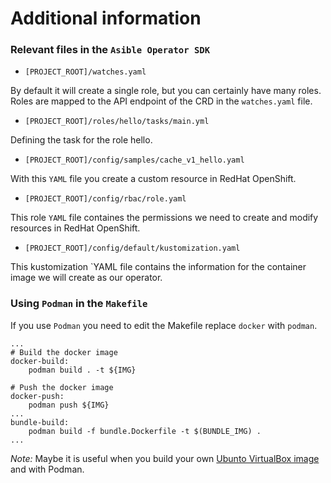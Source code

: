 # Additional information

### Relevant files in the `Asible Operator SDK` 

* `[PROJECT_ROOT]/watches.yaml`

By default it will create a single role, but you can certainly have many roles. Roles are mapped to the API endpoint of the CRD in the `watches.yaml` file.


* `[PROJECT_ROOT]/roles/hello/tasks/main.yml`

Defining the task for the role hello.

* `[PROJECT_ROOT]/config/samples/cache_v1_hello.yaml`

With this `YAML` file you create a custom resource in RedHat OpenShift.

* `[PROJECT_ROOT]/config/rbac/role.yaml`

This role `YAML` file containes the permissions we need to create and modify resources in RedHat OpenShift.

* `[PROJECT_ROOT]/config/default/kustomization.yaml`

This kustomization `YAML file contains the information for the container image we will create as our operator.

### Using `Podman` in the `Makefile`

If you use `Podman` you need to edit the Makefile replace `docker` with `podman`.

```make
...
# Build the docker image
docker-build:
	podman build . -t ${IMG}

# Push the docker image
docker-push:
	podman push ${IMG}
...
bundle-build:
	podman build -f bundle.Dockerfile -t $(BUNDLE_IMG) .
...
```

_Note:_ Maybe it is useful when you build your own [Ubunto VirtualBox image](https://suedbroecker.net/2021/02/01/install-virtualbox-and-setup-a-virtual-machine-with-ubuntu-on-macos/) and with Podman.